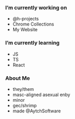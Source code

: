### I’m currently working on
- @h-projects
- Chrome Collections
- My Website

### I’m currently learning 
- JS
- TS
- React


### About Me
- they/them 
- masc-aligned asexual enby 
- minor 
- gec/shrimp 
- made @AytchSoftware
